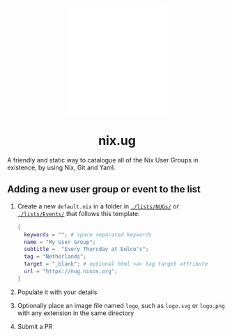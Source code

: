 <p align="center">
<br/>
<a href="https://github.com/nix-how/nix.ug">
  <img src="assets/logo.svg" height=250 title="nix.ug"/>
</a>
</p>

<h1 align="center">nix.ug</h1>

A friendly and static way to catalogue all of the Nix User Groups in existence,
by using Nix, Git and Yaml.

## Adding a new user group or event to the list

1. Create a new `default.nix` in a folder in [`./lists/NUGs/`](./lists/NUGs) or
   [`./lists/Events/`](./lists/Events) that follows this template:

   ```nix
   {
     keywords = ""; # space separated keywords
     name = "My User Group";
     subtitle =  "Every Thursday at Eelco's";
     tag = "Netherlands";
     target = "_blank"; # optional html <a> tag target attribute
     url = "https://nug.nixos.org";
   }
   ```

2. Populate it with your details
3. Optionally place an image file named `logo`, such as `logo.svg` or `logo.png`
   with any extension in the same directory
4. Submit a PR

